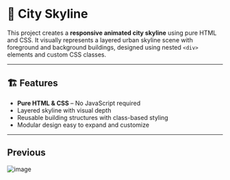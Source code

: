 # 🌆 City Skyline

This project creates a **responsive animated city skyline** using pure HTML and CSS. It visually represents a layered urban skyline scene with foreground and background buildings, designed using nested `<div>` elements and custom CSS classes.

---

## 🏗️ Features

- **Pure HTML & CSS** – No JavaScript required
- Layered skyline with visual depth
- Reusable building structures with class-based styling
- Modular design easy to expand and customize

---

## Previous
![image](https://github.com/user-attachments/assets/ac6122f6-e5cb-4929-b3f9-d8089fe548da)
